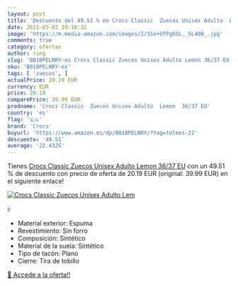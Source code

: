 ```yaml
---
layout: post
title: 'Descuento del 49.51 % en Crocs Classic  Zuecos Unisex Adulto  Lem'
date: 2021-03-02 19:18:32
image: 'https://m.media-amazon.com/images/I/31e+UfPg6SL._SL400_.jpg'
comments: true
category: ofertas
author: ring
slug: 'B010PELNRY-es Crocs Classic Zuecos Unisex Adulto Lemon 36/37 EU'
sku: 'B010PELNRY-es'
tags: [ 'zuecos', ]
actualPrice: 20.19 EUR
currency: EUR
price: 20.19
comparePrice: 39.99 EUR
prodname: 'Crocs Classic  Zuecos Unisex Adulto  Lemon  36/37 EU'
country: 'es'
flag: '🇪🇸'
brand: 'Crocs'
buyurl: 'https://www.amazon.es/dp/B010PELNRY/?tag=tolees-21'
descuento: '49.51'
average: '22.4325'
---
```


Tienes [Crocs Classic  Zuecos Unisex Adulto  Lemon  36/37 EU](https://www.amazon.es/dp/B010PELNRY/?tag=tolees-21) con un 49.51 % de descuento con precio de oferta de 20.19 EUR (original: 39.99 EUR) en el siguiente enlace!

[![Crocs Classic  Zuecos Unisex Adulto  Lem](https://m.media-amazon.com/images/I/31e+UfPg6SL._SL400_.jpg)](https://www.amazon.es/dp/B010PELNRY/?tag=tolees-21)

ℹ️:

- Material exterior: Espuma
- Revestimiento: Sin forro
- Composición: Sintético
- Material de la suela: Sintético
- Tipo de tacón: Plano
- Cierre: Tira de tobillo

[🛒 Accede a la oferta!!](https://www.amazon.es/dp/B010PELNRY/?tag=tolees-21)
